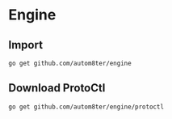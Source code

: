 # Engine

## Import
`go get github.com/autom8ter/engine`

## Download ProtoCtl
`go get github.com/autom8ter/engine/protoctl`
